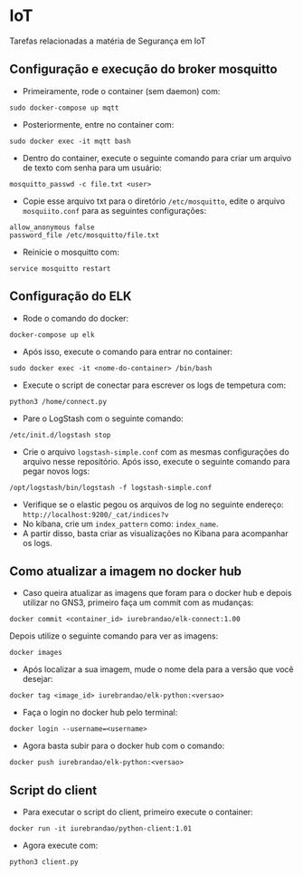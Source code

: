 # IoT
Tarefas relacionadas a matéria de Segurança em IoT

## Configuração e execução do broker mosquitto
- Primeiramente, rode o container (sem daemon) com:
```
sudo docker-compose up mqtt
``` 
- Posteriormente, entre no container com:
```
sudo docker exec -it mqtt bash
```
- Dentro do container, execute o seguinte comando para criar um arquivo de texto com senha para um usuário:
```
mosquitto_passwd -c file.txt <user>
```
- Copie esse arquivo txt para o diretório `/etc/mosquitto`, edite o arquivo 
`mosquiito.conf` para as seguintes configurações:
```
allow_anonymous false
password_file /etc/mosquitto/file.txt
```
- Reinicie o mosquitto com:
```
service mosquitto restart
```
## Configuração do ELK

- Rode o comando do docker:
```
docker-compose up elk
```

- Após isso, execute o comando para entrar no container:
```
sudo docker exec -it <nome-do-container> /bin/bash
```
- Execute o script de conectar para escrever os logs de tempetura com:
```
python3 /home/connect.py
```
- Pare o LogStash com o seguinte comando:
```
/etc/init.d/logstash stop
```
- Crie o arquivo `logstash-simple.conf` com as mesmas configurações do arquivo 
nesse repositório. Após isso, execute o seguinte comando para pegar novos logs:
```
/opt/logstash/bin/logstash -f logstash-simple.conf
```
- Verifique se o elastic pegou os arquivos de log no seguinte endereço: `http://localhost:9200/_cat/indices?v`
- No kibana, crie um `index_pattern` como: `index_name`.
- A partir disso, basta criar as visualizações no Kibana para acompanhar os logs.


## Como atualizar a imagem no docker hub
- Caso queira atualizar as imagens que foram para o docker hub e depois utilizar no GNS3, primeiro faça um commit com as mudanças:
 ```
docker commit <container_id> iurebrandao/elk-connect:1.00
```

Depois utilize o seguinte comando para ver as imagens:
```
docker images
```
- Após localizar a sua imagem, mude o nome dela para a versão que você desejar:
```
docker tag <image_id> iurebrandao/elk-python:<versao> 
```
- Faça o login no docker hub pelo terminal:
```
docker login --username=<username> 
```
- Agora basta subir para o docker hub com o comando:
```
docker push iurebrandao/elk-python:<versao>
```

## Script do client
- Para executar o script do client, primeiro execute o container:
```
docker run -it iurebrandao/python-client:1.01
```
- Agora execute com:
```
python3 client.py
```

